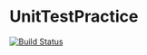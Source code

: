 # UnitTestPractice

[![Build Status](https://travis-ci.com/shelleywong/UnitTestPractice.svg?branch=master)](https://travis-ci.com/shelleywong/UnitTestPractice)
